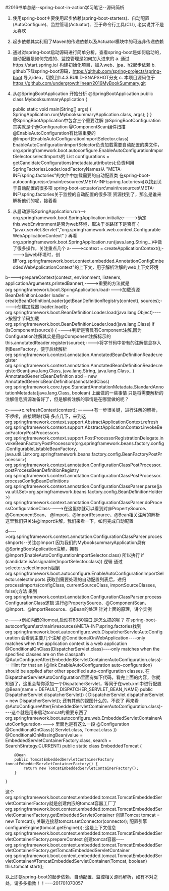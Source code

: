 #2016书单总结--spring-boot-in-action学习笔记--源码简析
1. 使用spring-boot主要使用起步依赖(spring-boot-starters)、自动配置(AutoConfigure)、监控管理(Actuator)、至于命令行工具(CLI),
老实说并不是太喜欢
2. 起步依赖其实利用了Maven的传递依赖以及Actuator模块中的可选非传递依赖
3. 通过对spring-boot启动源码进行简单分析，查看spring-boot是如何启动的，自动配置是如何完成的、监控管理是如何加入进来的
    a. 通过https://start.spring.io/ 构建初始化项目，加入web、jpa、h2起步依赖
    b. github下载spring-boot源码，https://github.com/spring-projects/spring-boot 导入idea，切换到1.4.3.BUILD-SNAPSHOT分支
    c. 本项目源码位于 https://github.com/undergrowthlinear/2016MyBookSummary.git 
4. 从@SpringBootApplication 开始分析
@SpringBootApplication
public class MybooksummaryApplication {

	public static void main(String[] args) {
		SpringApplication.run(MybooksummaryApplication.class, args);
	}
}
@SpringBootApplication中包含三个重要注解
@SpringBootConfiguration其实就是个@Configuration
@ComponentScan组件扫描
@EnableAutoConfiguration有比较重要的@Import(EnableAutoConfigurationImportSelector.class)
    EnableAutoConfigurationImportSelector负责加载需要自动配置的类文件，
    org.springframework.boot.autoconfigure.EnableAutoConfigurationImportSelector.selectImports的
    List<String> configurations = getCandidateConfigurations(metadata,attributes);负责利用SpringFactoriesLoader.loadFactoryNames从
    "META-INF/spring.factories"的文件中加载需要的自动配置类
    在spring-boot-autoconfigure\src\main\resources\META-INF\spring.factories可以找到关于自动配置的很多项
      spring-boot-actuator\src\main\resources\META-INF\spring.factories关于监控的自动配置的很多项
资源找到了，那么是谁来解析他们的呢，接着看
5. 从启动源码SpringApplication.run-->
org.springframework.boot.SpringApplication.initialize---->确定this.webEnvironment是否为web环境，取决于类路径下是否有
   { "javax.servlet.Servlet","org.springframework.web.context.ConfigurableWebApplicationContext" }
再看org.springframework.boot.SpringApplication.run(java.lang.String...)中做了很多操作，关注重点几个
a---->context = createApplicationContext();---->当web环境时，创建"org.springframework.boot.context.embedded.AnnotationConfigEmbeddedWebApplicationContext"的上下文，用于解析注解的web上下文环境

b---->prepareContext(context, environment, listeners, applicationArguments,printedBanner);---->重要的方法就是
     org.springframework.boot.SpringApplication.load---->加载资源
            BeanDefinitionLoader loader = createBeanDefinitionLoader(getBeanDefinitionRegistry(context), sources);---->创建加载器
                    loader.load();
                        org.springframework.boot.BeanDefinitionLoader.load(java.lang.Object)---->按照字节码加载
                            org.springframework.boot.BeanDefinitionLoader.load(java.lang.Class<?>)
                                if (isComponent(source)) { ---->判断是否具有Component注解,因为Configuration注解其实是用@Component注解标示的
                                			this.annotatedReader.register(source);---->将字节码中带有的注解信息存入到BeanFactory，便于后续解析
                                			    org.springframework.context.annotation.AnnotatedBeanDefinitionReader.register
                                			     org.springframework.context.annotation.AnnotatedBeanDefinitionReader.registerBean(java.lang.Class<?>, java.lang.String, java.lang.Class<? extends java.lang.annotation.Annotation>...)
                                			       AnnotatedGenericBeanDefinition abd = new AnnotatedGenericBeanDefinition(annotatedClass)
                                			         org.springframework.core.type.StandardAnnotationMetadata.StandardAnnotationMetadata(java.lang.Class<?>, boolean)
上面做的一些事情 只是将需要解析的注解信息资源准备好了，但是解析注解的事情是在哪里做的呢？                              			      

c---->c.refreshContext(context); ----->有一步很关键，进行注解的解析，不啰嗦，直接跟踪代码
    多点几下，来到这
    org.springframework.context.support.AbstractApplicationContext.refresh
        org.springframework.context.support.AbstractApplicationContext.invokeBeanFactoryPostProcessors
           org.springframework.context.support.PostProcessorRegistrationDelegate.invokeBeanFactoryPostProcessors(org.springframework.beans.factory.config.ConfigurableListableBeanFactory, java.util.List<org.springframework.beans.factory.config.BeanFactoryPostProcessor>)
            org.springframework.context.annotation.ConfigurationClassPostProcessor.postProcessBeanDefinitionRegistry
                org.springframework.context.annotation.ConfigurationClassPostProcessor.processConfigBeanDefinitions
                    org.springframework.context.annotation.ConfigurationClassParser.parse(java.util.Set<org.springframework.beans.factory.config.BeanDefinitionHolder>)
                        org.springframework.context.annotation.ConfigurationClassParser.doProcessConfigurationClass---->在这里你就可以看到对@PropertySource、@ComponentScan、
                        @Import、@ImportResource、@Bean相关注解的解析
                        这里我们只关注@Import注解，我们来看一下，如何完成自动配置
                        
d---->org.springframework.context.annotation.ConfigurationClassParser.processImports--关注@Import
   因为我们的MybooksummaryApplication具有@SpringBootApplication注解，拥有@Import(EnableAutoConfigurationImportSelector.class)
   所以执行
   if (candidate.isAssignable(ImportSelector.class)) 逻辑
     通过selector.selectImports回到org.springframework.boot.autoconfigure.EnableAutoConfigurationImportSelector.selectImports
     获取到需要处理的自动配置列表后，递归
        processImports(configClass, currentSourceClass, importSourceClasses, false);方法
        来到org.springframework.context.annotation.ConfigurationClassParser.processConfigurationClass逻辑
        进行@PropertySource、@ComponentScan、 @Import、@ImportResource、@Bean的处理
 针对上面的原理，讲个实例
 
e---->例如内嵌的tomcat,启动在8080端口,是怎么搞的呢？
 在spring-boot-autoconfigure\src\main\resources\META-INF\spring.factories找到
 org.springframework.boot.autoconfigure.web.DispatcherServletAutoConfiguration
会看到主要几个注解
@ConditionalOnWebApplication----only matches when the application context is a web application
@ConditionalOnClass(DispatcherServlet.class)----only matches when the specified classes are on the classpath
@AutoConfigureAfter(EmbeddedServletContainerAutoConfiguration.class)----Hint for that an {@link EnableAutoConfiguration auto-configuration} should be applied after other specified auto-configuration classes.
在DispatcherServletAutoConfiguration里面有如下代码，看完上面的内容，你就知道了，这里会帮你添加一个DispatcherServlet，等同于在web.xml中进行配置
                           @Bean(name = DEFAULT_DISPATCHER_SERVLET_BEAN_NAME)
                           		public DispatcherServlet dispatcherServlet() {
                           			DispatcherServlet dispatcherServlet = new DispatcherServlet();
 还有其他的视图什么的，不说了
再来看@AutoConfigureAfter(EmbeddedServletContainerAutoConfiguration.class)----这个就是用来启动tomcat的重要东西了
org.springframework.boot.autoconfigure.web.EmbeddedServletContainerAutoConfiguration---->
里面也是有这么一段
@Configuration
	@ConditionalOnClass({ Servlet.class, Tomcat.class })
	@ConditionalOnMissingBean(value = EmbeddedServletContainerFactory.class, search = SearchStrategy.CURRENT)
	public static class EmbeddedTomcat {

		@Bean
		public TomcatEmbeddedServletContainerFactory tomcatEmbeddedServletContainerFactory() {
			return new TomcatEmbeddedServletContainerFactory();
		}

	}
这个org.springframework.boot.context.embedded.tomcat.TomcatEmbeddedServletContainerFactory就是创建内嵌的tomcat容器工厂了
  org.springframework.boot.context.embedded.tomcat.TomcatEmbeddedServletContainerFactory.getEmbeddedServletContainer
     创建Tomcat tomcat = new Tomcat();
           关联连接器tomcat.setConnector(connector);
           配置引擎configureEngine(tomcat.getEngine());
           这是上下文信息org.springframework.boot.context.embedded.tomcat.TomcatEmbeddedServletContainerFactory.prepareContext
           创建tomcat容器----org.springframework.boot.context.embedded.tomcat.TomcatEmbeddedServletContainerFactory.getTomcatEmbeddedServletContainer
           org.springframework.boot.context.embedded.tomcat.TomcatEmbeddedServletContainer#TomcatEmbeddedServletContainer(Tomcat, boolean)
            this.tomcat.start();
            
以上即是spring-boot的起步依赖、自动配置、监控相关源码解析，如有不对之处，请多多指教！！----201701070057